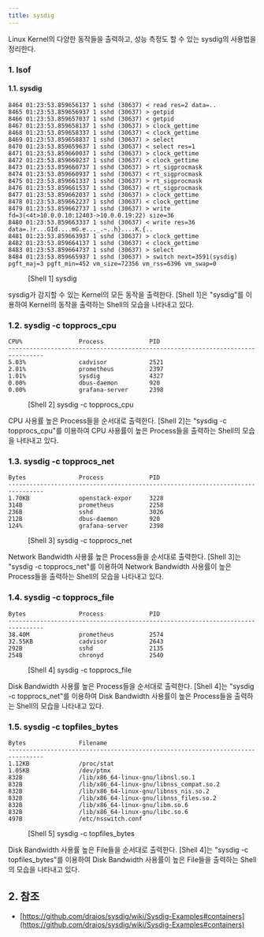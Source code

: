 ```yaml
---
title: sysdig
---
```


Linux Kernel의 다양한 동작들을 출력하고, 성능 측정도 할 수 있는 sysdig의 사용법을 정리한다.

### 1. lsof

#### 1.1. sysdig

```shell
8464 01:23:53.859656137 1 sshd (30637) < read res=2 data=..
8465 01:23:53.859656937 1 sshd (30637) > getpid
8466 01:23:53.859657037 1 sshd (30637) < getpid
8467 01:23:53.859658137 1 sshd (30637) > clock_gettime
8468 01:23:53.859658337 1 sshd (30637) < clock_gettime
8469 01:23:53.859658837 1 sshd (30637) > select
8470 01:23:53.859659637 1 sshd (30637) < select res=1
8471 01:23:53.859660037 1 sshd (30637) > clock_gettime
8472 01:23:53.859660237 1 sshd (30637) < clock_gettime
8473 01:23:53.859660737 1 sshd (30637) > rt_sigprocmask
8474 01:23:53.859660937 1 sshd (30637) < rt_sigprocmask
8475 01:23:53.859661337 1 sshd (30637) > rt_sigprocmask
8476 01:23:53.859661537 1 sshd (30637) < rt_sigprocmask
8477 01:23:53.859662037 1 sshd (30637) > clock_gettime
8478 01:23:53.859662237 1 sshd (30637) < clock_gettime
8479 01:23:53.859662737 1 sshd (30637) > write fd=3(<4t>10.0.0.10:12403->10.0.0.19:22) size=36
8480 01:23:53.859663337 1 sshd (30637) < write res=36 data=.)r...GId....mG.e..._.~..h}....K.{..
8481 01:23:53.859663937 1 sshd (30637) > clock_gettime
8482 01:23:53.859664137 1 sshd (30637) < clock_gettime
8483 01:23:53.859664737 1 sshd (30637) > select
8484 01:23:53.859665937 1 sshd (30637) > switch next=3591(sysdig) pgft_maj=3 pgft_min=452 vm_size=72356 vm_rss=6396 vm_swap=0
```
<figure>
<figcaption class="caption">[Shell 1] sysdig</figcaption>
</figure>

sysdig가 감지할 수 있는 Kernel의 모든 동작을 출력한다. [Shell 1]은 "sysdig"를 이용하여 Kernel의 동작을 출력하는 Shell의 모습을 나타내고 있다.

### 1.2. sysdig -c topprocs_cpu

```shell
CPU%                Process             PID
--------------------------------------------------------------------------------
5.03%               cadvisor            2521
2.01%               prometheus          2397
1.01%               sysdig              4327
0.00%               dbus-daemon         920
0.00%               grafana-server      2398
```
<figure>
<figcaption class="caption">[Shell 2] sysdig -c topprocs_cpu</figcaption>
</figure>

CPU 사용률 높은 Process들을 순서대로 출력한다. [Shell 2]는 "sysdig -c topprocs_cpu"를 이용하여 CPU 사용률이 높은 Process들을 출력하는 Shell의 모습을 나타내고 있다.

### 1.3. sysdig -c topprocs_net

```shell
Bytes               Process             PID
--------------------------------------------------------------------------------
1.70KB              openstack-expor     3228
314B                prometheus          2258
236B                sshd                3026      
212B                dbus-daemon         920
124%                grafana-server      2398                       
```
<figure>
<figcaption class="caption">[Shell 3] sysdig -c topprocs_net</figcaption>
</figure>

Network Bandwidth 사용률 높은 Process들을 순서대로 출력한다. [Shell 3]는 "sysdig -c topprocs_net"를 이용하여 Network Bandwidth 사용률이 높은 Process들을 출력하는 Shell의 모습을 나타내고 있다.

### 1.4. sysdig -c topprocs_file

```shell
Bytes               Process             PID
--------------------------------------------------------------------------------
38.40M              prometheus          2574
32.55KB             cadvisor            2643
292B                sshd                2135
254B                chronyd             2540
```
<figure>
<figcaption class="caption">[Shell 4] sysdig -c topprocs_file</figcaption>
</figure>

Disk Bandwidth 사용률 높은 Process들을 순서대로 출력한다. [Shell 4]는 "sysdig -c topprocs_net"를 이용하여 Disk Bandwidth 사용률이 높은 Process들을 출력하는 Shell의 모습을 나타내고 있다.

### 1.5. sysdig -c topfiles_bytes

```shell
Bytes               Filename
--------------------------------------------------------------------------------
1.12KB              /proc/stat
1.05KB              /dev/ptmx
832B                /lib/x86_64-linux-gnu/libnsl.so.1
832B                /lib/x86_64-linux-gnu/libnss_compat.so.2
832B                /lib/x86_64-linux-gnu/libnss_nis.so.2
832B                /lib/x86_64-linux-gnu/libnss_files.so.2
832B                /lib/x86_64-linux-gnu/libm.so.6
832B                /lib/x86_64-linux-gnu/libc.so.6
497B                /etc/nsswitch.conf
```
<figure>
<figcaption class="caption">[Shell 5] sysdig -c topfiles_bytes</figcaption>
</figure>

Disk Bandwidth 사용률 높은 File들을 순서대로 출력한다. [Shell 4]는 "sysdig -c topfiles_bytes"를 이용하여 Disk Bandwidth 사용률이 높은 File들을 출력하는 Shell의 모습을 나타내고 있다.

## 2. 참조

* [https://github.com/draios/sysdig/wiki/Sysdig-Examples#containers](https://github.com/draios/sysdig/wiki/Sysdig-Examples#containers)
